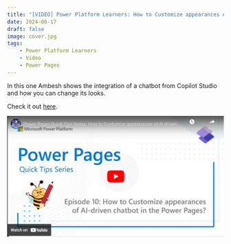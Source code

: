 ```yaml
---
title: "[VIDEO] Power Platform Learners: How to Customize appearances of AI-driven chatbot in the Power Pages?"
date: 2024-06-17
draft: false
image: cover.jpg
tags: 
    - Power Platform Learners
    - Video
    - Power Pages
---
```


In this one Ambesh shows the integration of a chatbot from Copilot Studio and how you can change its looks.

Check it out [here](https://youtu.be/lp7gDX-Igms).

[![](video.jpg)](https://youtu.be/lp7gDX-Igms)